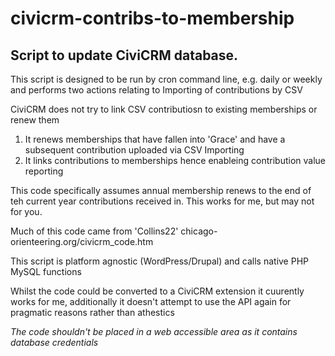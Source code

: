 # civicrm-contribs-to-membership
## Script to update CiviCRM database.

This script is designed to be run by cron command line, e.g. daily or weekly  and performs two actions
relating to Importing of contributions by CSV

CiviCRM does not try to link CSV contributiosn to existing memberships or renew them

1. It renews memberships that have fallen into 'Grace' and have a subsequent contribution  uploaded via CSV Importing
2. It links contributions to memberships hence enableing contribution value reporting

This code specifically assumes annual membership renews to the end of teh current year contributions received in.
This works for me, but may not for you.


Much of this code came from 'Collins22' chicago-orienteering.org/civicrm_code.htm

This script is platform agnostic (WordPress/Drupal) and calls native PHP MySQL functions

Whilst the code could be converted to a CiviCRM extension it cuurently works for me, additionally it doesn't attempt
to use the API again for pragmatic reasons rather than athestics

*The code shouldn't be placed in a web accessible area as it contains database credentials*
